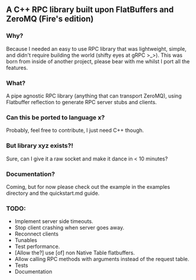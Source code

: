## A C++ RPC library built upon FlatBuffers and ZeroMQ (Fire's edition)

### Why?

Because I needed an easy to use RPC library that was lightweight, simple, and didn't require building the world (shifty eyes at gRPC >\_>).
This was born from inside of another project, please bear with me whilst I port all the features.

### What?

A pipe agnostic RPC library (anything that can transport ZeroMQ), using Flatbuffer reflection to generate RPC server stubs and clients.

### Can this be ported to language x?

Probably, feel free to contribute, I just need C++ though.

### But library xyz exists?!

Sure, can I give it a raw socket and make it dance in < 10 minutes?

### Documentation?

Coming, but for now please check out the example in the examples directory and the quickstart.md guide.

### TODO:

- Implement server side timeouts.
- Stop client crashing when server goes away.
- Reconnect clients
- Tunables
- Test performance.
- [Allow the?] use [of] non Native Table flatbuffers.
- Allow calling RPC methods with arguments instead of the request table.
- Tests
- Documentation
